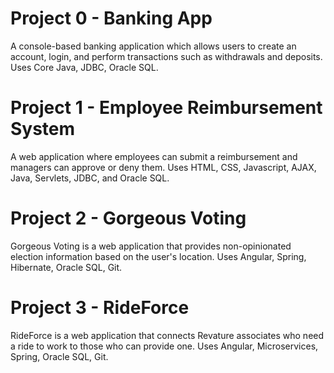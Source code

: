 # Project 0 - Banking App

A console-based banking application which allows users to create an account, login, and perform transactions such as withdrawals and deposits.
Uses Core Java, JDBC, Oracle SQL.

# Project 1 - Employee Reimbursement System

A web application where employees can submit a reimbursement and managers can approve or deny them.
Uses HTML, CSS, Javascript, AJAX, Java, Servlets, JDBC, and Oracle SQL.

# Project 2 - Gorgeous Voting

Gorgeous Voting is a web application that provides non-opinionated election information based on the user's location.
Uses Angular, Spring, Hibernate, Oracle SQL, Git.

# Project 3 - RideForce

RideForce is a web application that connects Revature associates who need a ride to work to those who can provide one.
Uses Angular, Microservices, Spring, Oracle SQL, Git.
